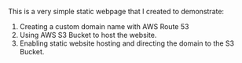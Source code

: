 This is a very simple static webpage that I created to demonstrate:

1. Creating a custom domain name with AWS Route 53
2. Using AWS S3 Bucket to host the website.
3. Enabling static website hosting and directing the domain to the S3 Bucket.
